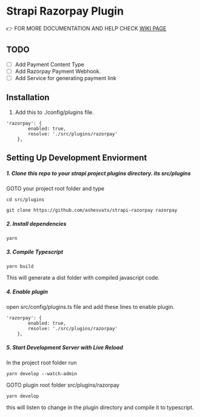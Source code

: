 # Strapi Razorpay Plugin

👉 FOR MORE DOCUMENTATION AND HELP CHECK
[WIKI PAGE](https://github.com/ashesvats/strapi-razorpay/wiki)

## TODO

- [ ] Add Payment Content Type
- [ ] Add Razorpay Payment Webhook.
- [ ] Add Service for generating payment link

## Installation

1. Add this to ./config/plugins file.

```
'razorpay': {
        enabled: true,
        resolve: './src/plugins/razorpay'
    },
```

## Setting Up Development Enviorment

##### 1. Clone this repo to your strapi project plugins directory. its src/plugins

GOTO your project root folder and type

```
cd src/plugins

git clone https://github.com/ashesvats/strapi-razorpay razorpay
```

##### 2. Install dependencies

```
yarn
```

##### 3. Compile Typescript

```
yarn build
```

This will generate a dist folder with compiled javascript code.

##### 4. Enable plugin

open src/config/plugins.ts file and add these lines to enable plugin.

```
'razorpay': {
        enabled: true,
        resolve: './src/plugins/razorpay'
    },
```

##### 5. Start Development Server with Live Reload

In the project root folder run

```
yarn develop --watch-admin
```

GOTO plugin root folder src/plugins/razorpay

```
yarn develop
```

this will listen to change in the plugin directory and compile it to typescript.
